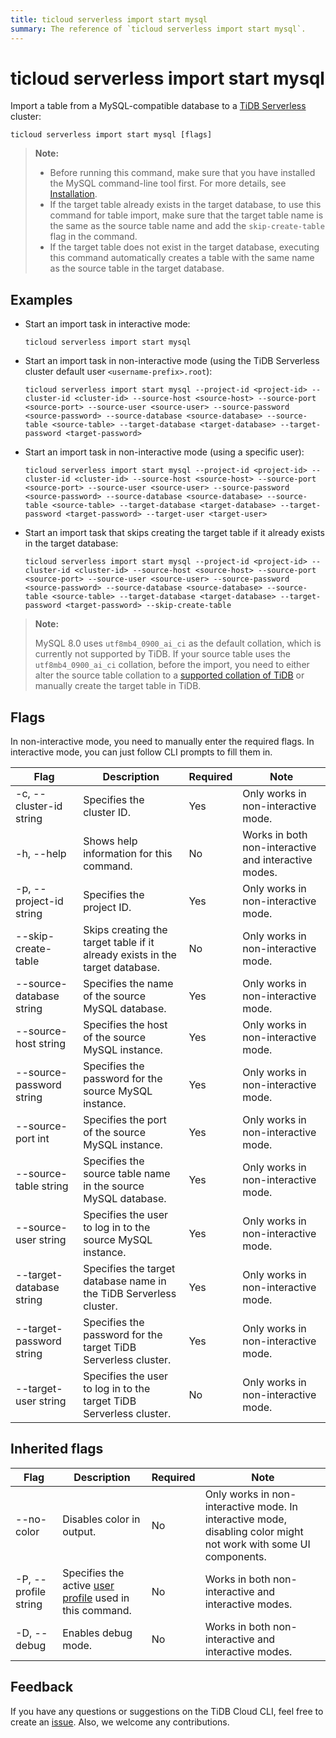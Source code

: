 ```yaml
---
title: ticloud serverless import start mysql
summary: The reference of `ticloud serverless import start mysql`.
---
```


# ticloud serverless import start mysql

Import a table from a MySQL-compatible database to a [TiDB Serverless](/tidb-cloud/select-cluster-tier.md#tidb-serverless) cluster:

```shell
ticloud serverless import start mysql [flags]
```

> **Note:**
>
> - Before running this command, make sure that you have installed the MySQL command-line tool first. For more details, see [Installation](/tidb-cloud/get-started-with-cli.md#installation).
> - If the target table already exists in the target database, to use this command for table import, make sure that the target table name is the same as the source table name and add the `skip-create-table` flag in the command.
> - If the target table does not exist in the target database, executing this command automatically creates a table with the same name as the source table in the target database.

## Examples

- Start an import task in interactive mode:

    ```shell
    ticloud serverless import start mysql
    ```

- Start an import task in non-interactive mode (using the TiDB Serverless cluster default user `<username-prefix>.root`):

    ```shell
    ticloud serverless import start mysql --project-id <project-id> --cluster-id <cluster-id> --source-host <source-host> --source-port <source-port> --source-user <source-user> --source-password <source-password> --source-database <source-database> --source-table <source-table> --target-database <target-database> --target-password <target-password>
    ```

- Start an import task in non-interactive mode (using a specific user):

    ```shell
    ticloud serverless import start mysql --project-id <project-id> --cluster-id <cluster-id> --source-host <source-host> --source-port <source-port> --source-user <source-user> --source-password <source-password> --source-database <source-database> --source-table <source-table> --target-database <target-database> --target-password <target-password> --target-user <target-user>
    ```

- Start an import task that skips creating the target table if it already exists in the target database:

    ```shell
    ticloud serverless import start mysql --project-id <project-id> --cluster-id <cluster-id> --source-host <source-host> --source-port <source-port> --source-user <source-user> --source-password <source-password> --source-database <source-database> --source-table <source-table> --target-database <target-database> --target-password <target-password> --skip-create-table
    ```

> **Note:**
>
> MySQL 8.0 uses `utf8mb4_0900_ai_ci` as the default collation, which is currently not supported by TiDB. If your source table uses the `utf8mb4_0900_ai_ci` collation, before the import, you need to either alter the source table collation to a [supported collation of TiDB](/character-set-and-collation.md#character-sets-and-collations-supported-by-tidb) or manually create the target table in TiDB.

## Flags

In non-interactive mode, you need to manually enter the required flags. In interactive mode, you can just follow CLI prompts to fill them in.

| Flag                     | Description                                                                  | Required | Note                                                 |
|--------------------------|------------------------------------------------------------------------------|----------|------------------------------------------------------|
| -c, --cluster-id string  | Specifies the cluster ID.                                                    | Yes      | Only works in non-interactive mode.                  |
| -h, --help               | Shows help information for this command.                                  | No       | Works in both non-interactive and interactive modes. |
| -p, --project-id string  | Specifies the project ID.                                                    | Yes      | Only works in non-interactive mode.                  |
| --skip-create-table      | Skips creating the target table if it already exists in the target database. | No       | Only works in non-interactive mode.                  |
| --source-database string | Specifies the name of the source MySQL database.                                       | Yes      | Only works in non-interactive mode.                  |
| --source-host string     | Specifies the host of the source MySQL instance.                                       | Yes      | Only works in non-interactive mode.                  |
| --source-password string | Specifies the password for the source MySQL instance.                                  | Yes      | Only works in non-interactive mode.                  |
| --source-port int        | Specifies the port of the source MySQL instance.                                       | Yes      | Only works in non-interactive mode.                  |
| --source-table string    | Specifies the source table name in the source MySQL database.                          | Yes      | Only works in non-interactive mode.                  |
| --source-user string     | Specifies the user to log in to the source MySQL instance.                             | Yes      | Only works in non-interactive mode.                  |
| --target-database string | Specifies the target database name in the TiDB Serverless cluster.                     | Yes      | Only works in non-interactive mode.                  |
| --target-password string | Specifies the password for the target TiDB Serverless cluster.                         | Yes      | Only works in non-interactive mode.                  |
| --target-user string     | Specifies the user to log in to the target TiDB Serverless cluster.                    | No       | Only works in non-interactive mode.                  |

## Inherited flags

| Flag                 | Description                                                                                          | Required | Note                                                                                                             |
|----------------------|------------------------------------------------------------------------------------------------------|----------|------------------------------------------------------------------------------------------------------------------|
| --no-color           | Disables color in output.                                                                            | No       | Only works in non-interactive mode. In interactive mode, disabling color might not work with some UI components. |
| -P, --profile string | Specifies the active [user profile](/tidb-cloud/cli-reference.md#user-profile) used in this command. | No       | Works in both non-interactive and interactive modes.                                                             |
| -D, --debug          | Enables debug mode.                                                                                   | No       | Works in both non-interactive and interactive modes.                                                             |

## Feedback

If you have any questions or suggestions on the TiDB Cloud CLI, feel free to create an [issue](https://github.com/tidbcloud/tidbcloud-cli/issues/new/choose). Also, we welcome any contributions.
